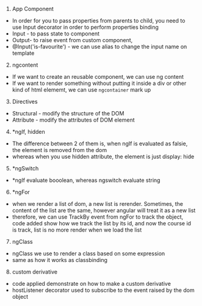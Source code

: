 1. App Component

- In order for you to pass properties from parents to child, you need to use Input decorator in order to perform properties binding
- Input - to pass state to component
- Output- to raise event from custom component,
- @Input('is-favourite') - we can use alias to change the input name on template

2. ngcontent

- If we want to create an reusable component, we can use ng content
- If we want to render something without putting it inside a div or other kind of html elememt, we can use `ngcontainer` mark up

3. Directives

- Structural - modify the structure of the DOM
- Attribute - modify the attributes of DOM element

4. \*ngIf, hidden

- The difference between 2 of them is, when ngIf is evaluated as falsie, the element is removed from the dom
- whereas when you use hidden attribute, the element is just display: hide

5. \*ngSwitch

- \*ngIf evaluate booolean, whereas ngswitch evaluate string

6. \*ngFor

- when we render a list of dom, a new list is rerender. Sometimes, the content of the list are the same, however angular will treat it as a new list
- therefore, we can use TrackBy event from ngFor to track the object, code added show how we track the list by its id, and now the course id is track, list is no more render when we load the list

7. ngClass

- ngClass we use to render a class based on some expression
- same as how it works as classbinding

8. custom derivative

- code applied demonstrate on how to make a custom derivative
- hostListener decorator used to subscribe to the event raised by the dom object
